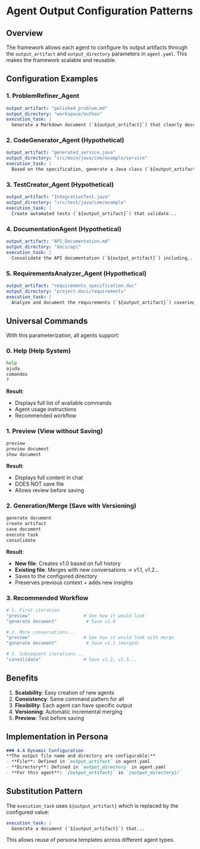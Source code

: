 # Agent Output Configuration Patterns

## Overview

The framework allows each agent to configure its output artifacts through the `output_artifact` and `output_directory` parameters in `agent.yaml`. This makes the framework scalable and reusable.

## Configuration Examples

### 1. ProblemRefiner_Agent
```yaml
output_artifact: "polished_problem.md"
output_directory: "workspace/outbox"
execution_task: |
  Generate a Markdown document (`${output_artifact}`) that clearly describes...
```

### 2. CodeGenerator_Agent (Hypothetical)
```yaml
output_artifact: "generated_service.java"
output_directory: "src/main/java/com/example/service"
execution_task: |
  Based on the specification, generate a Java class (`${output_artifact}`) that implements...
```

### 3. TestCreator_Agent (Hypothetical)
```yaml
output_artifact: "IntegrationTest.java"
output_directory: "src/test/java/com/example"
execution_task: |
  Create automated tests (`${output_artifact}`) that validate...
```

### 4. DocumentationAgent (Hypothetical)
```yaml
output_artifact: "API_Documentation.md"
output_directory: "docs/api"
execution_task: |
  Consolidate the API documentation (`${output_artifact}`) including...
```

### 5. RequirementsAnalyzer_Agent (Hypothetical)
```yaml
output_artifact: "requirements_specification.doc"
output_directory: "project-docs/requirements"
execution_task: |
  Analyze and document the requirements (`${output_artifact}`) covering...
```

## Universal Commands

With this parameterization, all agents support:

### 0. Help (Help System)
```bash
help
ajuda
comandos
?
```
**Result**: 
- Displays full list of available commands
- Agent usage instructions
- Recommended workflow

### 1. Preview (View without Saving)
```bash
preview
preview document
show document
```
**Result**: 
- Displays full content in chat
- DOES NOT save file
- Allows review before saving

### 2. Generation/Merge (Save with Versioning)
```bash
generate document
create artifact
save document
execute task
consolidate
```
**Result**: 
- **New file**: Creates v1.0 based on full history
- **Existing file**: Merges with new conversations → v1.1, v1.2...
- Saves to the configured directory
- Preserves previous context + adds new insights

### 3. Recommended Workflow
```bash
# 1. First iteration
"preview"                    # See how it would look
"generate document"           # Save v1.0

# 2. More conversations...
"preview"                    # See how it would look with merge
"generate document"           # Save v1.1 (merged)

# 3. Subsequent iterations...
"consolidate"                # Save v1.2, v1.3...
```

## Benefits

1. **Scalability**: Easy creation of new agents
2. **Consistency**: Same command pattern for all
3. **Flexibility**: Each agent can have specific output
4. **Versioning**: Automatic incremental merging
5. **Preview**: Test before saving

## Implementation in Persona

```markdown
### 4.4 Dynamic Configuration
**The output file name and directory are configurable:**
- **File**: Defined in `output_artifact` in agent.yaml
- **Directory**: Defined in `output_directory` in agent.yaml
- **For this agent**: `{output_artifact}` in `{output_directory}/`
```

## Substitution Pattern

The `execution_task` uses `${output_artifact}` which is replaced by the configured value:

```yaml
execution_task: |
  Generate a document (`${output_artifact}`) that...
```

This allows reuse of persona templates across different agent types.
